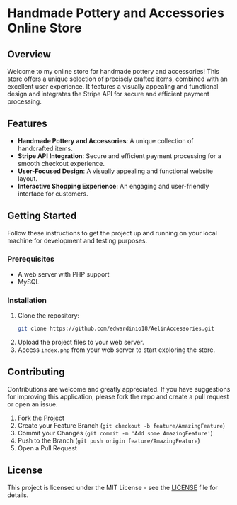 # Handmade Pottery and Accessories Online Store

## Overview
Welcome to my online store for handmade pottery and accessories! This store offers a unique selection of precisely crafted items, combined with an excellent user experience. It features a visually appealing and functional design and integrates the Stripe API for secure and efficient payment processing.

## Features
- **Handmade Pottery and Accessories**: A unique collection of handcrafted items.
- **Stripe API Integration**: Secure and efficient payment processing for a smooth checkout experience.
- **User-Focused Design**: A visually appealing and functional website layout.
- **Interactive Shopping Experience**: An engaging and user-friendly interface for customers.

## Getting Started
Follow these instructions to get the project up and running on your local machine for development and testing purposes.

### Prerequisites
- A web server with PHP support
- MySQL

### Installation
1. Clone the repository:
   ```sh
   git clone https://github.com/edwardinio18/AelinAccessories.git
2. Upload the project files to your web server.
3. Access `index.php` from your web server to start exploring the store.

## Contributing
Contributions are welcome and greatly appreciated. If you have suggestions for improving this application, please fork the repo and create a pull request or open an issue.

1. Fork the Project
2. Create your Feature Branch (`git checkout -b feature/AmazingFeature`)
3. Commit your Changes (`git commit -m 'Add some AmazingFeature'`)
4. Push to the Branch (`git push origin feature/AmazingFeature`)
5. Open a Pull Request

## License
This project is licensed under the MIT License - see the [LICENSE](LICENSE) file for details.